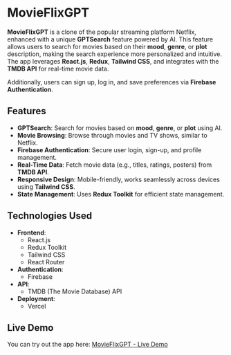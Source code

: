 # MovieFlixGPT

**MovieFlixGPT** is a clone of the popular streaming platform Netflix, enhanced with a unique **GPTSearch** feature powered by AI. This feature allows users to search for movies based on their **mood**, **genre**, or **plot** description, making the search experience more personalized and intuitive. The app leverages **React.js**, **Redux**, **Tailwind CSS**, and integrates with the **TMDB API** for real-time movie data. 

Additionally, users can sign up, log in, and save preferences via **Firebase Authentication**.

## Features

- **GPTSearch**: Search for movies based on **mood**, **genre**, or **plot** using AI.
- **Movie Browsing**: Browse through movies and TV shows, similar to Netflix.
- **Firebase Authentication**: Secure user login, sign-up, and profile management.
- **Real-Time Data**: Fetch movie data (e.g., titles, ratings, posters) from **TMDB API**.
- **Responsive Design**: Mobile-friendly, works seamlessly across devices using **Tailwind CSS**.
- **State Management**: Uses **Redux Toolkit** for efficient state management.

## Technologies Used

- **Frontend**: 
  - React.js
  - Redux Toolkit
  - Tailwind CSS
  - React Router
- **Authentication**:
  - Firebase
- **API**:
  - TMDB (The Movie Database) API
- **Deployment**:
  - Vercel

## Live Demo

You can try out the app here: [MovieFlixGPT - Live Demo](https://movieflix-gpt-sable.vercel.app/)

